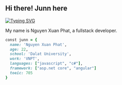 ## Hi there! Junn here

<a href="https://git.io/typing-svg"><img src="https://readme-typing-svg.herokuapp.com?font=Fira+Code&duration=1000&pause=2000&vCenter=true&multiline=true&width=580&height=70&lines=Coders+debug+life's+glitches." alt="Typing SVG" /></a>

My name is Nguyen Xuan Phat, a fullstack developer. </br>

```ruby
const junn = {
  name: 'Nguyen Xuan Phat',
  age: 22,
  school: 'Dalat University',
  work: 'VNPT',
  languages: ["javascript", "c#"],
  framework: ["asp.net core", "angular"]
  toeic: 705
}
```
